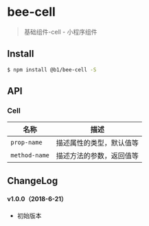 # bee-cell

> 基础组件-cell - 小程序组件

## Install

``` bash
$ npm install @b1/bee-cell -S
```


## API

### Cell

| 名称                  | 描述                         |
|----------------------|------------------------------|
|`prop-name`           | 描述属性的类型，默认值等         |
|`method-name`         | 描述方法的参数，返回值等         |

## ChangeLog

#### v1.0.0（2018-6-21）

- 初始版本
